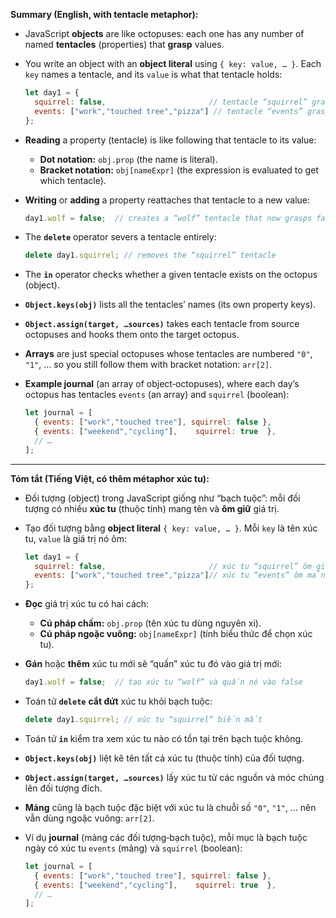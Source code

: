 **Summary (English, with tentacle metaphor):**

* JavaScript **objects** are like octopuses: each one has any number of named **tentacles** (properties) that **grasp** values.
* You write an object with an **object literal** using `{ key: value, … }`. Each `key` names a tentacle, and its `value` is what that tentacle holds:

  ```js
  let day1 = {
    squirrel: false,                       // tentacle “squirrel” grasps false
    events: ["work","touched tree","pizza"] // tentacle “events” grasps an array
  };
  ```
* **Reading** a property (tentacle) is like following that tentacle to its value:

  * **Dot notation:** `obj.prop` (the name is literal).
  * **Bracket notation:** `obj[nameExpr]` (the expression is evaluated to get which tentacle).
* **Writing** or **adding** a property reattaches that tentacle to a new value:

  ```js
  day1.wolf = false;  // creates a “wolf” tentacle that now grasps false
  ```
* The **`delete`** operator severs a tentacle entirely:

  ```js
  delete day1.squirrel; // removes the “squirrel” tentacle
  ```
* The **`in`** operator checks whether a given tentacle exists on the octopus (object).
* **`Object.keys(obj)`** lists all the tentacles’ names (its own property keys).
* **`Object.assign(target, …sources)`** takes each tentacle from source octopuses and hooks them onto the target octopus.
* **Arrays** are just special octopuses whose tentacles are numbered `"0"`, `"1"`, … so you still follow them with bracket notation: `arr[2]`.
* **Example journal** (an array of object‐octopuses), where each day’s octopus has tentacles `events` (an array) and `squirrel` (boolean):

  ```js
  let journal = [
    { events: ["work","touched tree"], squirrel: false },
    { events: ["weekend","cycling"],    squirrel: true  },
    // …
  ];
  ```

---

**Tóm tắt (Tiếng Việt, có thêm métaphor xúc tu):**

* Đối tượng (object) trong JavaScript giống như “bạch tuộc”: mỗi đối tượng có nhiều **xúc tu** (thuộc tính) mang tên và **ôm giữ** giá trị.
* Tạo đối tượng bằng **object literal** `{ key: value, … }`. Mỗi `key` là tên xúc tu, `value` là giá trị nó ôm:

  ```js
  let day1 = {
    squirrel: false,                       // xúc tu “squirrel” ôm giá trị false
    events: ["work","touched tree","pizza"]// xúc tu “events” ôm mảng sự kiện
  };
  ```
* **Đọc** giá trị xúc tu có hai cách:

  * **Cú pháp chấm:** `obj.prop` (tên xúc tu dùng nguyên xi).
  * **Cú pháp ngoặc vuông:** `obj[nameExpr]` (tính biểu thức để chọn xúc tu).
* **Gán** hoặc **thêm** xúc tu mới sẽ “quấn” xúc tu đó vào giá trị mới:

  ```js
  day1.wolf = false;  // tạo xúc tu “wolf” và quấn nó vào false
  ```
* Toán tử **`delete`** **cắt đứt** xúc tu khỏi bạch tuộc:

  ```js
  delete day1.squirrel; // xúc tu “squirrel” biến mất
  ```
* Toán tử **`in`** kiểm tra xem xúc tu nào có tồn tại trên bạch tuộc không.
* **`Object.keys(obj)`** liệt kê tên tất cả xúc tu (thuộc tính) của đối tượng.
* **`Object.assign(target, …sources)`** lấy xúc tu từ các nguồn và móc chúng lên đối tượng đích.
* **Mảng** cũng là bạch tuộc đặc biệt với xúc tu là chuỗi số `"0"`, `"1"`, … nên vẫn dùng ngoặc vuông: `arr[2]`.
* Ví dụ **journal** (mảng các đối tượng‐bạch tuộc), mỗi mục là bạch tuộc ngày có xúc tu `events` (mảng) và `squirrel` (boolean):

  ```js
  let journal = [
    { events: ["work","touched tree"], squirrel: false },
    { events: ["weekend","cycling"],    squirrel: true  },
    // …
  ];
  ```

